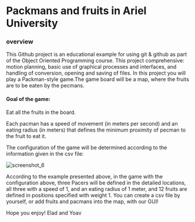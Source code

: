 # Packmans and fruits in Ariel University

### overview
This Github project is an educational example for using git & github as part of the Object Oriented Programming course. 
This project comprehensive: motion planning, basic use of graphical processes and interfaces, and handling of conversion, opening and saving of files.
In this project you will play a Packman-style game.The game board will be a map, where the fruits are to be eaten by the pecmans. 

#### Goal of the game:
Eat all the fruits in the board.

Each pacman has a speed of movement (in meters per second) and an eating radius (in meters) that defines the minimum proximity of pecman to the fruit to eat it.

The configuration of the game will be determined according to the information given in the csv file:

![screenshot_6](https://user-images.githubusercontent.com/44750316/50179285-4fd0fd80-030f-11e9-9f16-38134fdf5be5.png)

According to the example presented above, in the game with the configuration above, three Pacers will be defined in the detailed locations, all three with a speed of 1, and an eating radius of 1 meter, and 12 fruits are defined in positions specified with weight 1.
You can create a csv file by yourself, or add fruits and pacmans into the map, with our GUI!


Hope you enjoy!
Elad and Yoav
